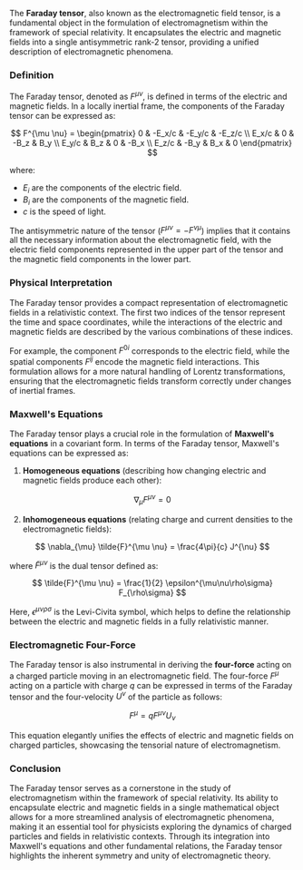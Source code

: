 The **Faraday tensor**, also known as the electromagnetic field tensor, is a fundamental object in the formulation of electromagnetism within the framework of special relativity. It encapsulates the electric and magnetic fields into a single antisymmetric rank-2 tensor, providing a unified description of electromagnetic phenomena.

### Definition

The Faraday tensor, denoted as $F^{\mu \nu}$, is defined in terms of the electric and magnetic fields. In a locally inertial frame, the components of the Faraday tensor can be expressed as:

$$
F^{\mu \nu} = 
\begin{pmatrix}
0 & -E_x/c & -E_y/c & -E_z/c \\
E_x/c & 0 & -B_z & B_y \\
E_y/c & B_z & 0 & -B_x \\
E_z/c & -B_y & B_x & 0
\end{pmatrix}
$$

where:
- $E_i$ are the components of the electric field.
- $B_i$ are the components of the magnetic field.
- $c$ is the speed of light.

The antisymmetric nature of the tensor ($F^{\mu \nu} = -F^{\nu \mu}$) implies that it contains all the necessary information about the electromagnetic field, with the electric field components represented in the upper part of the tensor and the magnetic field components in the lower part.

### Physical Interpretation

The Faraday tensor provides a compact representation of electromagnetic fields in a relativistic context. The first two indices of the tensor represent the time and space coordinates, while the interactions of the electric and magnetic fields are described by the various combinations of these indices. 

For example, the component $F^{0i}$ corresponds to the electric field, while the spatial components $F^{ij}$ encode the magnetic field interactions. This formulation allows for a more natural handling of Lorentz transformations, ensuring that the electromagnetic fields transform correctly under changes of inertial frames.

### Maxwell's Equations

The Faraday tensor plays a crucial role in the formulation of **Maxwell's equations** in a covariant form. In terms of the Faraday tensor, Maxwell's equations can be expressed as:

1. **Homogeneous equations** (describing how changing electric and magnetic fields produce each other):

$$
\nabla_{\mu} F^{\mu \nu} = 0
$$

2. **Inhomogeneous equations** (relating charge and current densities to the electromagnetic fields):

$$
\nabla_{\mu} \tilde{F}^{\mu \nu} = \frac{4\pi}{c} J^{\nu}
$$

where $\tilde{F}^{\mu \nu}$ is the dual tensor defined as:

$$
\tilde{F}^{\mu \nu} = \frac{1}{2} \epsilon^{\mu\nu\rho\sigma} F_{\rho\sigma}
$$

Here, $\epsilon^{\mu\nu\rho\sigma}$ is the Levi-Civita symbol, which helps to define the relationship between the electric and magnetic fields in a fully relativistic manner.

### Electromagnetic Four-Force

The Faraday tensor is also instrumental in deriving the **four-force** acting on a charged particle moving in an electromagnetic field. The four-force $F^{\mu}$ acting on a particle with charge $q$ can be expressed in terms of the Faraday tensor and the four-velocity $U^{\nu}$ of the particle as follows:

$$
F^{\mu} = q F^{\mu\nu} U_{\nu}
$$

This equation elegantly unifies the effects of electric and magnetic fields on charged particles, showcasing the tensorial nature of electromagnetism.

### Conclusion

The Faraday tensor serves as a cornerstone in the study of electromagnetism within the framework of special relativity. Its ability to encapsulate electric and magnetic fields in a single mathematical object allows for a more streamlined analysis of electromagnetic phenomena, making it an essential tool for physicists exploring the dynamics of charged particles and fields in relativistic contexts. Through its integration into Maxwell's equations and other fundamental relations, the Faraday tensor highlights the inherent symmetry and unity of electromagnetic theory.